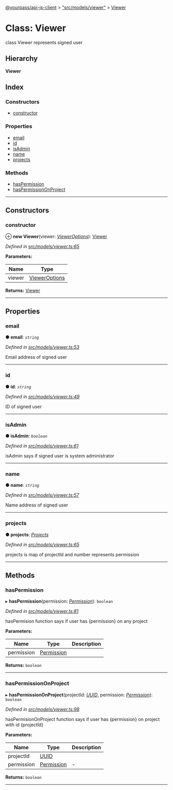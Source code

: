 [@yourpass/api-js-client](../README.md) > ["src/models/viewer"](../modules/_src_models_viewer_.md) > [Viewer](../classes/_src_models_viewer_.viewer.md)

# Class: Viewer

class Viewer represents signed user

## Hierarchy

**Viewer**

## Index

### Constructors

* [constructor](_src_models_viewer_.viewer.md#constructor)

### Properties

* [email](_src_models_viewer_.viewer.md#email)
* [id](_src_models_viewer_.viewer.md#id)
* [isAdmin](_src_models_viewer_.viewer.md#isadmin)
* [name](_src_models_viewer_.viewer.md#name)
* [projects](_src_models_viewer_.viewer.md#projects)

### Methods

* [hasPermission](_src_models_viewer_.viewer.md#haspermission)
* [hasPermissionOnProject](_src_models_viewer_.viewer.md#haspermissiononproject)

---

## Constructors

<a id="constructor"></a>

###  constructor

⊕ **new Viewer**(viewer: *[ViewerOptions](../interfaces/_src_models_viewer_.vieweroptions.md)*): [Viewer](_src_models_viewer_.viewer.md)

*Defined in [src/models/viewer.ts:65](https://github.com/yourpass/yourpass-api-js-client/blob/3ba43c5/src/models/viewer.ts#L65)*

**Parameters:**

| Name | Type |
| ------ | ------ |
| viewer | [ViewerOptions](../interfaces/_src_models_viewer_.vieweroptions.md) |

**Returns:** [Viewer](_src_models_viewer_.viewer.md)

___

## Properties

<a id="email"></a>

###  email

**● email**: *`string`*

*Defined in [src/models/viewer.ts:53](https://github.com/yourpass/yourpass-api-js-client/blob/3ba43c5/src/models/viewer.ts#L53)*

Email address of signed user

___
<a id="id"></a>

###  id

**● id**: *`string`*

*Defined in [src/models/viewer.ts:49](https://github.com/yourpass/yourpass-api-js-client/blob/3ba43c5/src/models/viewer.ts#L49)*

ID of signed user

___
<a id="isadmin"></a>

###  isAdmin

**● isAdmin**: *`boolean`*

*Defined in [src/models/viewer.ts:61](https://github.com/yourpass/yourpass-api-js-client/blob/3ba43c5/src/models/viewer.ts#L61)*

isAdmin says if signed user is system administrator

___
<a id="name"></a>

###  name

**● name**: *`string`*

*Defined in [src/models/viewer.ts:57](https://github.com/yourpass/yourpass-api-js-client/blob/3ba43c5/src/models/viewer.ts#L57)*

Name address of signed user

___
<a id="projects"></a>

###  projects

**● projects**: *[Projects](../interfaces/_src_models_viewer_.projects.md)*

*Defined in [src/models/viewer.ts:65](https://github.com/yourpass/yourpass-api-js-client/blob/3ba43c5/src/models/viewer.ts#L65)*

projects is map of projectId and number represents permission

___

## Methods

<a id="haspermission"></a>

###  hasPermission

▸ **hasPermission**(permission: *[Permission](../enums/_src_models_viewer_.permission.md)*): `boolean`

*Defined in [src/models/viewer.ts:81](https://github.com/yourpass/yourpass-api-js-client/blob/3ba43c5/src/models/viewer.ts#L81)*

hasPermision function says if user has {permission} on any project

**Parameters:**

| Name | Type | Description |
| ------ | ------ | ------ |
| permission | [Permission](../enums/_src_models_viewer_.permission.md) |   |

**Returns:** `boolean`

___
<a id="haspermissiononproject"></a>

###  hasPermissionOnProject

▸ **hasPermissionOnProject**(projectId: *[UUID](../modules/_src_models_common_uuid_.md#uuid)*, permission: *[Permission](../enums/_src_models_viewer_.permission.md)*): `boolean`

*Defined in [src/models/viewer.ts:98](https://github.com/yourpass/yourpass-api-js-client/blob/3ba43c5/src/models/viewer.ts#L98)*

hasPermisionOnProject function says if user has {permission} on project with id {projectId}

**Parameters:**

| Name | Type | Description |
| ------ | ------ | ------ |
| projectId | [UUID](../modules/_src_models_common_uuid_.md#uuid) |   |
| permission | [Permission](../enums/_src_models_viewer_.permission.md) |  \- |

**Returns:** `boolean`

___

